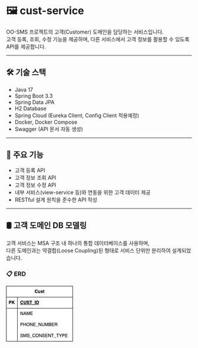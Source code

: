 # 🖼️ cust-service

OO-SMS 프로젝트의 고객(Customer) 도메인을 담당하는 서비스입니다.  
고객 등록, 조회, 수정 기능을 제공하며, 다른 서비스에서 고객 정보를 활용할 수 있도록 API를 제공합니다.

---

## 🛠 기술 스택

- Java 17
- Spring Boot 3.3
- Spring Data JPA
- H2 Database 
- Spring Cloud (Eureka Client, Config Client 적용예정)
- Docker, Docker Compose
- Swagger (API 문서 자동 생성)

---

## 🧩 주요 기능

- 고객 등록 API
- 고객 정보 조회 API
- 고객 정보 수정 API
- 내부 서비스(view-service 등)와 연동을 위한 고객 데이터 제공
- RESTful 설계 원칙을 준수한 API 작성

---

## 🛢️ 고객 도메인 DB 모델링
고객 서비스는 MSA 구조 내 하나의 통합 데이터베이스를 사용하며,  
다른 도메인과는 약결합(Loose Coupling)된 형태로 서비스 단위만 분리하여 설계되었습니다.

### 📋 ERD

![cust-service-erd](./images/cust-service-erd.png) <!-- ← ERD 이미지 저장 경로 -->